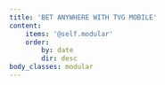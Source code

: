 ```yaml
---
title: 'BET ANYWHERE WITH TVG MOBILE'
content:
    items: '@self.modular'
    order:
        by: date
        dir: desc
body_classes: modular
---
```


